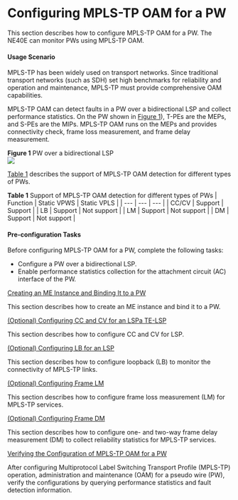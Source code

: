 Configuring MPLS-TP OAM for a PW
================================

This section describes how to configure MPLS-TP OAM for a PW. The NE40E can monitor PWs using MPLS-TP OAM.

#### Usage Scenario

MPLS-TP has been widely used on transport networks. Since traditional transport networks (such as SDH) set high benchmarks for reliability and operation and maintenance, MPLS-TP must provide comprehensive OAM capabilities.

MPLS-TP OAM can detect faults in a PW over a bidirectional LSP and collect performance statistics. On the PW shown in [Figure 1](#EN-US_CONCEPT_0172362416__fig_dc_vrp_mpls-tp_oam_cfg_001201)), T-PEs are the MEPs, and S-PEs are the MIPs. MPLS-TP OAM runs on the MEPs and provides connectivity check, frame loss measurement, and frame delay measurement.

**Figure 1** PW over a bidirectional LSP  
![](images/fig_dc_vrp_mpls-tp_oam_cfg_001201.png)  

[Table 1](#EN-US_CONCEPT_0172362416__table_0000038022) describes the support of MPLS-TP OAM detection for different types of PWs.

**Table 1** Support of MPLS-TP OAM detection for different types of PWs
| Function | Static VPWS | Static VPLS |
| --- | --- | --- |
| CC/CV | Support | Support |
| LB | Support | Not support |
| LM | Support | Not support |
| DM | Support | Not support |



#### Pre-configuration Tasks

Before configuring MPLS-TP OAM for a PW, complete the following tasks:

* Configure a PW over a bidirectional LSP.
* Enable performance statistics collection for the attachment circuit (AC) interface of the PW.


[Creating an ME Instance and Binding It to a PW](../../../../software/nev8r10_vrpv8r16/user/vrp/dc_vrp_mpls-tp_oam_cfg_0013.html)

This section describes how to create an ME instance and bind it to a PW.

[(Optional) Configuring CC and CV for an LSPa TE-LSP](../../../../software/nev8r10_vrpv8r16/user/vrp/dc_vrp_mpls-tp_oam_cfg_0014.html)

This section describes how to configure CC and CV for LSP.

[(Optional) Configuring LB for an LSP](../../../../software/nev8r10_vrpv8r16/user/vrp/dc_vrp_mpls-tp_oam_cfg_0015.html)

This section describes how to configure loopback (LB) to monitor the connectivity of MPLS-TP links.

[(Optional) Configuring Frame LM](../../../../software/nev8r10_vrpv8r16/user/vrp/dc_vrp_mpls-tp_oam_cfg_0016.html)

This section describes how to configure frame loss measurement (LM) for MPLS-TP services.

[(Optional) Configuring Frame DM](../../../../software/nev8r10_vrpv8r16/user/vrp/dc_vrp_mpls-tp_oam_cfg_0017.html)

This section describes how to configure one- and two-way frame delay measurement (DM) to collect reliability statistics for MPLS-TP services.

[Verifying the Configuration of MPLS-TP OAM for a PW](../../../../software/nev8r10_vrpv8r16/user/vrp/dc_vrp_mpls-tp_oam_cfg_0019.html)

After configuring Multiprotocol Label Switching Transport Profile (MPLS-TP) operation, administration and maintenance (OAM) for a pseudo wire (PW), verify the configurations by querying performance statistics and fault detection information.